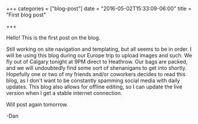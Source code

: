 +++
categories = ["blog-post"]
date = "2016-05-02T15:33:09-06:00"
title = "First blog post"

+++

Hello! This is the first post on the blog.

Still working on site navigation and templating, but all seems to be in order. I will be using this blog during our Europe trip to upload images and such. We fly out of Calgary tonight at 9PM direct to Heathrow. Our bags are packed, and we will undoubtedly find some sort of shenanigans to get into shortly. Hopefully one or two of my friends and/or coworkers decides to read this blog, as I don't want to be constantly spamming social media with daily updates. This blog also allows for offline editing, so I can update the live version when I get a stable internet connection.

Will post again tomorrow.

-Dan
